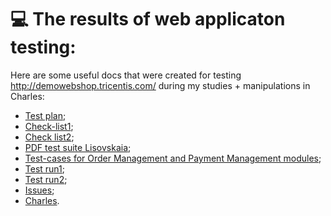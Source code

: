 # 💻 The results of web applicaton testing:

Here are some useful docs that were created for testing http://demowebshop.tricentis.com/ during my studies + manipulations in Charles:

- [Test plan](https://docs.google.com/spreadsheets/d/17PUxV-fRa5lN5rTqiHvpVemua7Wo7AjhKmmi-GN7zxs/edit?gid=0#gid=0);
- [Check-list1](https://docs.google.com/spreadsheets/d/1kDn5JuHvWHt3BYN4y-2fPP0-eZq_NQ8j8QRhi9d4apg/edit?gid=0#gid=0);
- [Check list2](https://docs.google.com/spreadsheets/d/1kDn5JuHvWHt3BYN4y-2fPP0-eZq_NQ8j8QRhi9d4apg/edit?usp=sharing);
- [PDF test suite Lisovskaia](https://drive.google.com/file/d/1TjS4M7uuL7gq0IFeclvEfMLrkO6cdKS7/view?usp=sharing);
- [Test-cases for Order Management and Payment Management modules](https://drive.google.com/file/d/1bx1KtlWrWvGH7PKCXR7VznuatBvhn8XG/view?usp=sharing);
- [Test run1](https://drive.google.com/file/d/1RTk8AT86WaPGDSh4g833CKl9PdV3QC2a/view?usp=sharing);
- [Test run2](https://drive.google.com/file/d/1GCaavK1bMBwE4oJYZ_oSWI0T54LKcMrT/view?usp=sharing);
- [Issues](https://docs.google.com/spreadsheets/d/1Zr0VLzQTBkLtB2EqkraNEZhn_pd0-Y8G/edit?usp=sharing&ouid=111436128943225930542&rtpof=true&sd=true);
- [Charles](https://drive.google.com/drive/folders/1V0XkvQCutwTg52qkVvM4w07frkP6GW6Y?usp=sharing).
